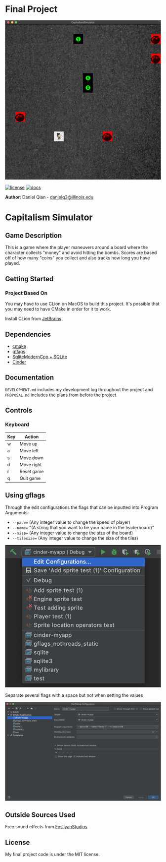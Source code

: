 # Final Project
![Game Screen](assets/game.jpg)

[![license](https://img.shields.io/badge/license-MIT-green)](LICENSE)
[![docs](https://img.shields.io/badge/docs-yes-brightgreen)](docs/README.md)

**Author**: Daniel Qian - [danielq3@illinois.edu](mailto:danielq3@illinois.edu)
# Capitalism Simulator

## Game Description

This is a game where the player maneuvers around a board where the character collects "money" and avoid 
hitting the bombs. Scores are based off of how many "coins" you collect and also tracks how long you have played.
    
## Getting Started 

### Project Based On
You may have to use CLion on MacOS to build this project. It's possible that you may need to have CMake in order
for it to work.

Install CLion from [JetBrains](https://www.jetbrains.com/clion/).

## Dependencies
* [cmake](https://cmake.org/)
* [gflags](https://github.com/gflags/gflags)
* [SqliteModernCpp + SQLite](https://github.com/SqliteModernCpp/sqlite_modern_cpp/tree/dev)
* [Cinder](https://libcinder.org/)

## Documentation
`DEVELOPMENT.md` includes my development log throughout the project and `PROPOSAL.md` includes the plans from before
the project.

## Controls

### Keyboard

Key | Action
--- | ------
w | Move up
a | Move left
s | Move down
d | Move right
r | Reset game
q | Quit game

## Using gflags
Through the edit configurations the flags that can be inputted into Program Arguments:
- `--pace=` (Any integer value to change the speed of player)
- `--name=` "(A string that you want to be your name in the leaderboard)"
- `--size=` (Any integer value to change the size of the board)
- `--tilesize=` (Any integer value to change the size of the tiles)

![](assets/EditConfig.jpg)

Separate several flags with a space but not when setting the values

![](assets/ProgramArg.jpg)

## Outside Sources Used

Free sound effects from [FesliyanStudios](https://www.fesliyanstudios.com)

## License
My final project code is under the MIT license.